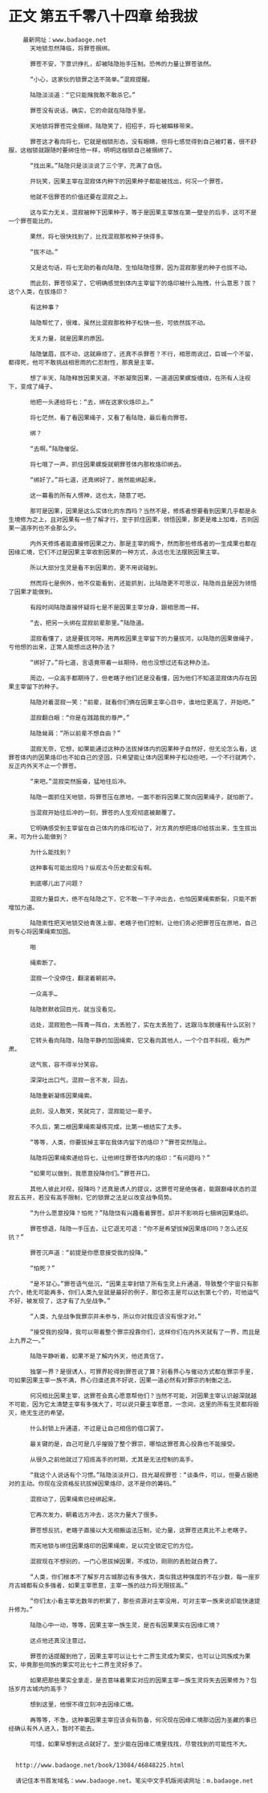 # 正文 第五千零八十四章 给我拔
        最新网址：www.badaoge.net
          天地锁忽然降临，将罪苍捆绑。
      
          罪苍不安，下意识挣扎，却被陆隐抬手压制。恐怖的力量让罪苍骇然。
      
          “小心，这家伙的锁罪之法不简单。”混寂提醒。
      
          陆隐淡淡道：“它只能赌我敢不敢杀它。”
      
          罪苍没有说话，确实，它的命就在陆隐手里。
      
          天地锁将罪苍完全捆绑，陆隐笑了，招招手，将七被瞬移带来。
      
          罪苍这才看向将七，它就是枷锁形态，没有眼睛，但将七感觉得到自己被盯着，很不舒服，这枷锁就跟随时要绑住他一样，明明这枷锁自己被捆绑了。
      
          “找出来。”陆隐只是淡淡说了三个字，充满了自信。
      
          开玩笑，因果主宰在混寂体内种下的因果种子都能被找出，何况一个罪苍。
      
          他就不信罪苍的价值还要在混寂之上。
      
          这与实力无关，混寂被种下因果种子，等于是因果主宰放在第一壁垒的后手，这可不是一个罪苍能比的。
      
          果然，将七很快找到了，比找混寂那枚种子快得多。
      
          “拔不动。”
      
          又是这句话，将七无助的看向陆隐，生怕陆隐怪罪，因为混寂那里的种子也拔不动。
      
          而此刻，罪苍惊呆了，它明确感觉到体内主宰留下的烙印被什么拖拽，什么意思？拔？这个人类，在拔烙印？
      
          有这种事？
      
          陆隐帮忙了，很难，虽然比混寂那枚种子松快一些，可依然拔不动。
      
          无关力量，就是因果的原因。
      
          陆隐皱眉，拔不动，这就麻烦了，还真不杀罪苍？不行，相思雨说过，巨城一个不留，都得死，他可不敢挑战相思雨的仁忍耐性，那真是主宰。
      
          想了半天，陆隐释放因果天道，不断凝聚因果，一道道因果螺旋缠绕，在所有人注视下，变成了绳子。
      
          他把一头递给将七：“去，绑在这家伙烙印上。”
      
          将七茫然，看了看因果绳子，又看了看陆隐，最后看向罪苍。
      
          绑？
      
          “去啊。”陆隐催促。
      
          将七哦了一声，抓住因果螺旋就朝罪苍体内那枚烙印绑去。
      
          “绑好了。”将七道，还真绑好了，居然能绑起来。
      
          这一幕看的所有人愣神，这也太，随意了吧。
      
          那可是因果，因果是这么实体化的东西吗？当然不是，修炼者想要看到因果几乎都是永生境修为之上，且对因果有一些了解才行，至于抓住因果，领悟因果，那更是难上加难，否则因果一道序列也不会那么少。
      
          内外天修炼者能直接修因果之力，那是主宰的赐予，然而那些修炼者的一生成果也都在因缘汇境，它们不过是因果主宰收割因果的一种方式，永远也无法摆脱因果主宰。
      
          所以大部分生灵是看不到因果的，更不用说碰到。
      
          然而将七是例外，他不仅能看到，还能抓到，比陆隐更不可思议，陆隐尚且是因为领悟了因果才能做到。
      
          有段时间陆隐直接怀疑将七是不是因果主宰分身，跟相思雨一样。
      
          “去，把另一头绑在混寂前辈那里。”陆隐道。
      
          混寂看懂了，这是要拔河呀。用两枚因果主宰留下的力量拔河，以陆隐的因果做绳子，亏他想的出来，正常人能想出这种办法？
      
          “绑好了。”将七道，言语竟带着一丝期待，他也没想过还有这种办法。
      
          周边，一众高手都期待了，但老瞎子他们还是没看懂，因为他们不知道混寂体内存在因果主宰留下的种子。
      
          陆隐对着混寂一笑：“前辈，就看你们俩在因果主宰心目中，谁地位更高了，开始吧。”
      
          混寂翻白眼：“你是在践踏我的尊严。”
      
          陆隐耸肩：“所以前辈不想自由？”
      
          混寂无奈，它想，如果能通过这种办法拔掉体内的因果种子自然好，但无论怎么看，这罪苍体内的因果烙印也不如自己的坚固，只希望能让体内因果种子松动些吧，一个不行就两个，反正内外天不止一个罪苍。
      
          “来吧。”混寂突然振奋，猛地往后冲。
      
          陆隐一面抓住天地锁，将罪苍压在原地，一面不断将因果汇聚向因果绳子，就怕断了。
      
          当混寂开始往后冲的一刻，罪苍的人生观彻底被颠覆了。
      
          它明确感受到主宰留在自己体内的烙印松动了，对方真的想把烙印给拔出来，生生拔出来，可为什么能做到？
      
          为什么能找到？
      
          这种事有可能出现吗？纵观古今历史都没有啊。
      
          到底哪儿出了问题？
      
          混寂力量巨大，绝不在陆隐之下，它不敢一下子冲出去，也怕因果绳索断裂，只能不断增加力道。
      
          陆隐索性把天地锁交给青莲上御，老瞎子他们控制，让他们务必把罪苍压在原地，自己则专心将因果绳索加固。
      
          啪
      
          绳索断了。
      
          混寂一个没停住，翻滚着朝前冲。
      
          一众高手…
      
          陆隐默默收回目光，就当没看见。
      
          远处，混寂脸色一阵青一阵白，太丢脸了，实在太丢脸了，这跟马车脱缰有什么区别？
      
          它转头看向陆隐，陆隐平静的加固绳索，它又看向其他人，一个个目不斜视，极为严肃。
      
          这气氛，容不得半分笑容。
      
          深深吐出口气，混寂一言不发，回去。
      
          陆隐重新凝练因果绳索。
      
          此刻，没人敢笑，笑就完了，混寂能记一辈子。
      
          不久后，第二根因果绳索凝练完成，比第一根结实了太多。
      
          “等等，人类，你要拔掉主宰在我体内留下的烙印？”罪苍突然阻止。
      
          陆隐将因果绳索递给将七，让他绑住罪苍体内的烙印：“有问题吗？”
      
          “如果可以做到，我愿意投降你们。”罪苍开口。
      
          其他人彼此对视，投降吗？还真是诱人的提议，这罪苍可是绝强者，能跟巅峰状态的混寂五五开，若没有高手限制，它的锁罪之法足以改变战争局势。
      
          “为什么愿意投降？怕死？”陆隐饶有兴趣看着罪苍。却并不影响将七捆绑因果烙印。
      
          罪苍想退，陆隐一手压去，让它退无可退：“你不是希望拔掉因果烙印吗？怎么还反抗？”
      
          罪苍沉声道：“前提是你愿意接受我的投降。”
      
          “怕死？”
      
          “是不甘心。”罪苍语气低沉，“因果主宰封锁了所有生灵上升通道，导致整个宇宙只有那六个，绝无可能再多，你们人类九垒就是最好的例子，那位弥主是可以达到第七个的，可他运气不好，被发现了，这才有了九垒战争。”
      
          “人类，九垒战争我罪宗并未参与，所以你对我应该没有恨才对。”
      
          “接受我的投降，我可以带着整个罪宗投靠你们，这样你们在内外天就有了一界，而且是上九界之一。”
      
          陆隐平静听着，如果不是了解内外天，他还真信了。
      
          独掌一界？是很诱人，可罪界轮得到罪苍说了算？别看界心与催动方式都在罪宗手里，可如果因果主宰一族不满，界心归谁还真不好说，因果一道必然有对罪宗的制衡之法。
      
          何况相比因果主宰，这罪苍会真心愿意帮他们？当然不可能，对因果主宰认识越深就越不可能，因为它太清楚主宰有多强大了，可以说只要主宰愿意，一念间，这里的所有生灵都将毁灭，绝无生还的希望。
      
          什么封锁上升通道，不过是让自己相信的借口罢了。
      
          最关键的是，自己可是几乎摧毁了整个罪宗，哪怕这罪苍真心投靠也不能接受。
      
          从很久之前他就过了招揽高手的时期，尤其是无法控制的高手。
      
          “我这个人说话有个习惯。”陆隐淡淡开口，目光凝视罪苍：“谈条件，可以，但要占据绝对的主动。你现在没资格反抗拔掉因果烙印，这不是你的筹码。”
      
          混寂动了，因果绳索已经绑起来。
      
          它再次发力，朝着远方冲去，这次力量大了很多。
      
          罪苍想反抗，老瞎子直接以大无相搬运法压制，论力量，这罪苍还真比不上老瞎子。
      
          而天地锁与绑住因果烙印的因果绳索，足以完全锁定它的方位。
      
          混寂现在不想别的，一门心思拔掉因果，不成功，刚刚的丢脸就白费了。
      
          “人类，你们根本不了解岁月古城那边有多强大，类似我这种强度的不在少数，每一座岁月古城都有众多强者，如果主宰愿意，主宰一族的战力将无限拔高。”
      
          “你们太小看主宰无数年的积累了，那些资源对主宰没用，可对主宰一族来说却能快速提升修为。”
      
          陆隐心中一动，等等，因果主宰一族生灵，是否有因果果实在因缘汇境？
      
          这点他还真没注意过。
      
          罪苍的话提醒到他了，因果主宰可以让七十二界生灵成为果实，也可以让同族成为果实，毕竟那些同族的果实可比七十二界生灵好多了。
      
          如果把那些果实全拿走，是否意味着果实对应的因果主宰一族生灵将失去因果修为？包括岁月古城内的高手？
      
          想到这里，他恨不得立刻冲去因缘汇境。
      
          再等等，不急，这种事因果主宰应该会有防备，何况现在因缘汇境那边因为圣藏的事已经确认有外人进入，暂时不能去。
      
          可惜，如果早想到这点就好了。至少能在因缘汇境里找找，尽管找到的可能性不大。
      
      
      http://www.badaoge.net/book/13084/46848225.html
      
      请记住本书首发域名：www.badaoge.net。笔尖中文手机版阅读网址：m.badaoge.net